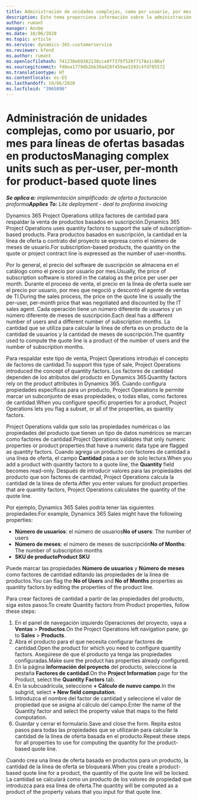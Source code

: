 ```yaml
---
title: Administración de unidades complejas, como por usuario, por mes para líneas de ofertas basadas en productos
description: Este tema proporciona información sobre la administración de unidades complejas para líneas de oferta basadas en productos.
author: rumant
manager: Annbe
ms.date: 10/06/2020
ms.topic: article
ms.service: dynamics-365-customerservice
ms.reviewer: kfend
ms.author: rumant
ms.openlocfilehash: 741230e69302138cce8f7379f520f7178e1c80af
ms.sourcegitcommit: fd8ea1779db2bb39a428f459ae3293c4fd785572
ms.translationtype: HT
ms.contentlocale: es-ES
ms.lasthandoff: 10/06/2020
ms.locfileid: "3965896"
---
```

# <a name="managing-complex-units-such-as-per-user-per-month-for-product-based-quote-lines"></a><span data-ttu-id="46ee5-103">Administración de unidades complejas, como por usuario, por mes para líneas de ofertas basadas en productos</span><span class="sxs-lookup"><span data-stu-id="46ee5-103">Managing complex units such as per-user, per-month for product-based quote lines</span></span>

<span data-ttu-id="46ee5-104">_**Se aplica a:** implementación simplificada: de oferta a facturación proforma_</span><span class="sxs-lookup"><span data-stu-id="46ee5-104">_**Applies To:** Lite deployment - deal to proforma invoicing_</span></span>

<span data-ttu-id="46ee5-105">Dynamics 365 Project Operations utiliza factores de cantidad para respaldar la venta de productos basados ​​en suscripción.</span><span class="sxs-lookup"><span data-stu-id="46ee5-105">Dynamics 365 Project Operations uses quantity factors to support the sale of subscription-based products.</span></span> <span data-ttu-id="46ee5-106">Para productos basados ​​en suscripción, la cantidad en la línea de oferta o contrato del proyecto se expresa como el número de meses de usuario.</span><span class="sxs-lookup"><span data-stu-id="46ee5-106">For subscription-based products, the quantity on the quote or project contract line is expressed as the number of user-months.</span></span>

<span data-ttu-id="46ee5-107">Por lo general, el precio del software de suscripción se almacena en el catálogo como el precio por usuario por mes.</span><span class="sxs-lookup"><span data-stu-id="46ee5-107">Usually, the price of subscription software is stored in the catalog as the price per user per month.</span></span> <span data-ttu-id="46ee5-108">Durante el proceso de venta, el precio en la línea de oferta suele ser el precio por usuario, por mes que negoció y descontó el agente de ventas de TI.</span><span class="sxs-lookup"><span data-stu-id="46ee5-108">During the sales process, the price on the quote line is usually the per-user, per-month price that was negotiated and discounted by the IT sales agent.</span></span> <span data-ttu-id="46ee5-109">Cada operación tiene un número diferente de usuarios y un número diferente de meses de suscripción.</span><span class="sxs-lookup"><span data-stu-id="46ee5-109">Each deal has a different number of users and a different number of subscription months.</span></span> <span data-ttu-id="46ee5-110">La cantidad que se utiliza para calcular la línea de oferta es un producto de la cantidad de usuarios y la cantidad de meses de suscripción.</span><span class="sxs-lookup"><span data-stu-id="46ee5-110">The quantity used to compute the quote line is a product of the number of users and the number of subscription months.</span></span>

<span data-ttu-id="46ee5-111">Para respaldar este tipo de venta, Project Operations introdujo el concepto de factores de cantidad.</span><span class="sxs-lookup"><span data-stu-id="46ee5-111">To support this type of sale, Project Operations introduced the concept of quantity factors.</span></span> <span data-ttu-id="46ee5-112">Los factores de cantidad dependen de los atributos del producto en Dynamics 365.</span><span class="sxs-lookup"><span data-stu-id="46ee5-112">Quantity factors rely on the product attributes in Dynamics 365.</span></span> <span data-ttu-id="46ee5-113">Cuando configura propiedades específicas para un producto, Project Operations le permite marcar un subconjunto de esas propiedades, o todas ellas, como factores de cantidad.</span><span class="sxs-lookup"><span data-stu-id="46ee5-113">When you configure specific properties for a product, Project Operations lets you flag a subset, or all of the properties, as quantity factors.</span></span>

<span data-ttu-id="46ee5-114">Project Operations valida que solo las propiedades numéricas o las propiedades del producto que tienen un tipo de datos numéricos se marcan como factores de cantidad.</span><span class="sxs-lookup"><span data-stu-id="46ee5-114">Project Operations validates that only numeric properties or product properties that have a numeric data type are flagged as quantity factors.</span></span> <span data-ttu-id="46ee5-115">Cuando agrega un producto con factores de cantidad a una línea de oferta, el campo **Cantidad** pasa a ser de solo lectura.</span><span class="sxs-lookup"><span data-stu-id="46ee5-115">When you add a product with quantity factors to a quote line, the **Quantity** field becomes read-only.</span></span> <span data-ttu-id="46ee5-116">Después de introducir valores para las propiedades del producto que son factores de cantidad, Project Operations calcula la cantidad de la línea de oferta.</span><span class="sxs-lookup"><span data-stu-id="46ee5-116">After you enter values for product properties that are quantity factors, Project Operations calculates the quantity of the quote line.</span></span>

<span data-ttu-id="46ee5-117">Por ejemplo, Dynamics 365 Sales podría tener las siguientes propiedades:</span><span class="sxs-lookup"><span data-stu-id="46ee5-117">For example, Dynamics 365 Sales might have the following properties:</span></span>

- <span data-ttu-id="46ee5-118">**Número de usuarios**: el número de usuarios</span><span class="sxs-lookup"><span data-stu-id="46ee5-118">**No of users**: The number of users</span></span>
- <span data-ttu-id="46ee5-119">**Número de meses**: el número de meses de suscripción</span><span class="sxs-lookup"><span data-stu-id="46ee5-119">**No of Months**: The number of subscription months</span></span>
- <span data-ttu-id="46ee5-120">**SKU de producto**</span><span class="sxs-lookup"><span data-stu-id="46ee5-120">**Product SKU**</span></span>

<span data-ttu-id="46ee5-121">Puede marcar las propiedades **Número de usuarios** y **Número de meses** como factores de cantidad editando las propiedades de la línea de productos.</span><span class="sxs-lookup"><span data-stu-id="46ee5-121">You can flag the **No of Users** and **No of Months** properties as quantity factors by editing the properties of the product line.</span></span>

<span data-ttu-id="46ee5-122">Para crear factores de cantidad a partir de las propiedades del producto, siga estos pasos:</span><span class="sxs-lookup"><span data-stu-id="46ee5-122">To create Quantity factors from Product properties, follow these steps:</span></span>

1. <span data-ttu-id="46ee5-123">En el panel de navegación izquierdo Operaciones del proyecto, vaya a **Ventas** > **Productos**.</span><span class="sxs-lookup"><span data-stu-id="46ee5-123">On the Project Operations left navigation pane, go to **Sales** > **Products**.</span></span>
2. <span data-ttu-id="46ee5-124">Abra el producto para el que necesita configurar factores de cantidad.</span><span class="sxs-lookup"><span data-stu-id="46ee5-124">Open the product for which you need to configure quantity factors.</span></span> <span data-ttu-id="46ee5-125">Asegúrese de que el producto ya tenga las propiedades configuradas.</span><span class="sxs-lookup"><span data-stu-id="46ee5-125">Make sure the product has properties already configured.</span></span>
3. <span data-ttu-id="46ee5-126">En la página **Información del proyecto** del producto, seleccione la pestaña **Factores de cantidad**.</span><span class="sxs-lookup"><span data-stu-id="46ee5-126">On the **Project Information** page for the Product, select the **Quantity Factors** tab.</span></span>
4. <span data-ttu-id="46ee5-127">En la subcuadrícula, seleccione **+ Cálculo de nuevo campo**.</span><span class="sxs-lookup"><span data-stu-id="46ee5-127">In the subgrid, select **+ New field computation**.</span></span>
5. <span data-ttu-id="46ee5-128">Introduzca el nombre del factor de cantidad y seleccione el valor de propiedad que se asigna al cálculo del campo.</span><span class="sxs-lookup"><span data-stu-id="46ee5-128">Enter the name of the Quantity factor and select the property value that maps to the field computation.</span></span>
6. <span data-ttu-id="46ee5-129">Guardar y cerrar el formulario.</span><span class="sxs-lookup"><span data-stu-id="46ee5-129">Save and close the form.</span></span> <span data-ttu-id="46ee5-130">Repita estos pasos para todas las propiedades que se utilizarán para calcular la cantidad de la línea de oferta basada en el producto.</span><span class="sxs-lookup"><span data-stu-id="46ee5-130">Repeat these steps for all properties to use for computing the quantity for the product-based quote line.</span></span>

<span data-ttu-id="46ee5-131">Cuando crea una línea de oferta basada en productos para un producto, la cantidad de la línea de oferta se bloqueará.</span><span class="sxs-lookup"><span data-stu-id="46ee5-131">When you create a product-based quote line for a product, the quantity of the quote line will be locked.</span></span> <span data-ttu-id="46ee5-132">La cantidad se calculará como un producto de los valores de propiedad que introduzca para esa línea de oferta.</span><span class="sxs-lookup"><span data-stu-id="46ee5-132">The quantity will be computed as a product of the property values that you input for that quote line.</span></span>
